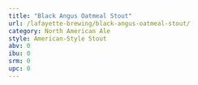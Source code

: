 ```yaml
---
title: "Black Angus Oatmeal Stout"
url: /lafayette-brewing/black-angus-oatmeal-stout/
category: North American Ale
style: American-Style Stout
abv: 0
ibu: 0
srm: 0
upc: 0
---
```


